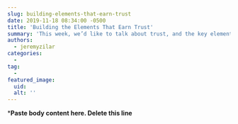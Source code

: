 ```yaml
---
slug: building-elements-that-earn-trust
date: 2019-11-18 08:34:00 -0500
title: 'Building the Elements That Earn Trust'
summary: 'This week, we’d like to talk about trust, and the key elements that go into building that trust with people who are using our services&#46;'
authors: 
  - jeremyzilar
categories: 
  - 
tag: 
  - 
featured_image: 
  uid: 
  alt: ''
---
```


***Paste body content here. Delete this line**
